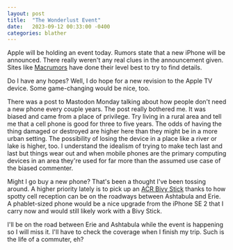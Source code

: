 ```yaml
---
layout: post
title:  "The Wonderlust Event"
date:   2023-09-12 00:33:00 -0400
categories: blather
---
```

Apple will be holding an event today.  Rumors state that a new iPhone will be announced.  There really weren't any real clues in the announcement given.  Sites like [Macrumors](https://www.macrumors.com/) have done their level best to try to find details.  

Do I have any hopes?  Well, I do hope for a new revision to the Apple TV device.  Some game-changing would be nice, too.  

There was a post to Mastodon Monday talking about how people don't need a new phone every couple years.  The post really bothered me.  It was biased and came from a place of privilege.  Try living in a rural area and tell me that a cell phone is good for three to five years.  The odds of having the thing damaged or destroyed are higher here than they might be in a more urban setting.  The possibility of losing the device in a place like a river or lake is higher, too.  I understand the idealism of trying to make tech last and last but things wear out and when mobile phones are the primary computing devices in an area they're used for far more than the assumed use case of the biased commenter.

Might I go buy a new phone?  That's been a thought I've been tossing around.  A higher priority lately is to pick up an [ACR Bivy Stick](https://bivystick.com/) thanks to how spotty cell reception can be on the roadways between Ashtabula and Erie.  A phablet-sized phone would be a nice upgrade from the iPhone SE 2 that I carry now and would still likely work with a Bivy Stick.

I'll be on the road between Erie and Ashtabula while the event is happening so I will miss it.  I'll have to check the coverage when I finish my trip.  Such is the life of a commuter, eh?
